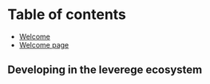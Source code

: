 # Table of contents

* [Welcome](README.md)
* [Welcome page](welcome-page.md)

## Developing in the leverege ecosystem
